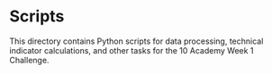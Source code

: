 # Scripts
This directory contains Python scripts for data processing, technical indicator calculations, and other tasks for the 10 Academy Week 1 Challenge.
